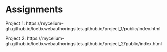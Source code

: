 <h1>Assignments</h1>
<p>Project 1: https://mycelium-gh.github.io/loetb.webauthoringsites.github.io/project_1/public/index.html</p>
<p>Project 2: https://mycelium-gh.github.io/loetb.webauthoringsites.github.io/project_2/public/index.html</p>
